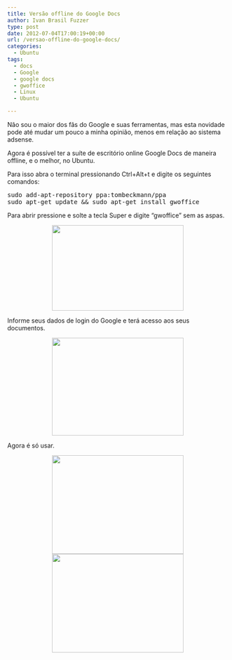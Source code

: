```yaml
---
title: Versão offline do Google Docs
author: Ivan Brasil Fuzzer
type: post
date: 2012-07-04T17:00:19+00:00
url: /versao-offline-do-google-docs/
categories:
  - Ubuntu
tags:
  - docs
  - Google
  - google docs
  - gwoffice
  - Linux
  - Ubuntu

---
```

Não sou o maior dos fãs do Google e suas ferramentas, mas esta novidade pode até mudar um pouco a minha opinião, menos em relação ao sistema adsense.

Agora é possível ter a suíte de escritório online Google Docs de maneira offline, e o melhor, no Ubuntu.

Para isso abra o terminal pressionando Ctrl+Alt+t e digite os seguintes comandos:

<pre class="brush:shell">sudo add-apt-repository ppa:tombeckmann/ppa
sudo apt-get update && sudo apt-get install gwoffice</pre>

Para abrir pressione e solte a tecla Super e digite &#8220;gwoffice&#8221; sem as aspas.

<p style="text-align: center;">
  <a href="http://www.ubuntero.com.br/wp-content/uploads/2012/07/Captura-de-tela-de-2012-07-03-2205241.png"><img class="alignnone size-medium wp-image-3716" title="Captura de tela de 2012-07-03 22:05:24" src="http://www.ubuntero.com.br/wp-content/uploads/2012/07/Captura-de-tela-de-2012-07-03-2205241-300x195.png" alt="" width="300" height="195" /></a>
</p>

Informe seus dados de login do Google e terá acesso aos seus documentos.

<p style="text-align: center;">
  <a href="http://www.ubuntero.com.br/wp-content/uploads/2012/07/Captura-de-tela-de-2012-07-03-220626.png"><img class="alignnone size-medium wp-image-3712" title="Captura de tela de 2012-07-03 22:06:26" src="http://www.ubuntero.com.br/wp-content/uploads/2012/07/Captura-de-tela-de-2012-07-03-220626-300x223.png" alt="" width="300" height="223" /></a>
</p>

Agora é só usar.

<p style="text-align: center;">
  <a href="http://www.ubuntero.com.br/wp-content/uploads/2012/07/Captura-de-tela-de-2012-07-03-220654.png"><img class="alignnone size-medium wp-image-3713" title="Captura de tela de 2012-07-03 22:06:54" src="http://www.ubuntero.com.br/wp-content/uploads/2012/07/Captura-de-tela-de-2012-07-03-220654-300x225.png" alt="" width="300" height="225" /></a> <a href="http://www.ubuntero.com.br/wp-content/uploads/2012/07/Captura-de-tela-de-2012-07-03-220708.png"><img class="alignnone size-medium wp-image-3714" title="Captura de tela de 2012-07-03 22:07:08" src="http://www.ubuntero.com.br/wp-content/uploads/2012/07/Captura-de-tela-de-2012-07-03-220708-300x225.png" alt="" width="300" height="225" /></a>
</p>